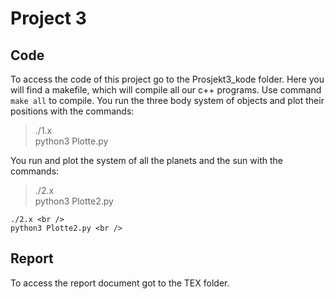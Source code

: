 # Project 3

## Code

To access the code of this project go to the Prosjekt3_kode folder. Here you will find a makefile, which will compile all our c++ programs. Use command `make all` to compile. You run the three body system of objects and plot their positions with the commands:<br />
>./1.x <br />
>python3 Plotte.py <br />

You run and plot the system of all the planets and the sun with the commands: <br />


>./2.x <br />
>python3 Plotte2.py <br />

```terminal
./2.x <br />
python3 Plotte2.py <br />
```

## Report

To access the report document got to the TEX folder. 
